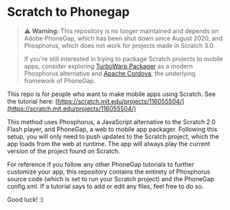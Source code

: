 # Scratch to Phonegap

> ⚠️ **Warning:** This repository is no longer maintained and depends on Adobe PhoneGap, which has been shut down since August 2020, and Phosphorus, which does not work for projects made in Scratch 3.0.
>
> If you're still interested in trying to package Scratch projects to mobile apps, consider exploring [TurboWarp Packager](https://packager.turbowarp.org/) as a modern Phosphorus alternative and [Apache Cordova](https://cordova.apache.org/), the underlying framework of PhoneGap.

This repo is for people who want to make mobile apps using Scratch. See the tutorial here: [https://scratch.mit.edu/projects/116055504/](https://scratch.mit.edu/projects/116055504/)

This method uses Phosphorus, a JavaScript alternative to the Scratch 2.0 Flash player, and PhoneGap, a web to mobile app packager. Following this setup, you will only need to push updates to the Scratch project, which the app loads from the web at runtime. The app will always play the current version of the project found on Scratch.

For reference if you follow any other PhoneGap tutorials to further customize your app, this repository contains the entirety of Phosphorus source code (which is set to run your Scratch project) and the PhoneGap config.xml. If a tutorial says to add or edit any files, feel free to do so.

Good luck!  :)
